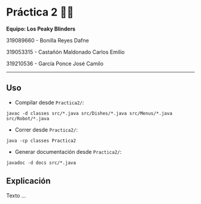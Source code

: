 # **Práctica 2** 🤖🍔

**Equipo: Los Peaky Blinders**
  
319089660 - Bonilla Reyes Dafne 

319053315 - Castañón Maldonado Carlos Emilio

319210536 - García Ponce José Camilo 

---

## **Uso**

- Compilar desde `Practica2/`:
  
```
javac -d classes src/*.java src/Dishes/*.java src/Menus/*.java src/Robot/*.java 
```
- Correr desde `Practica2/`:
```
java -cp classes Practica2
```
- Generar documentación desde `Practica2/`:
```
javadoc -d docs src/*.java
```

## **Explicación**

<div align="justify">
Texto ...
</div>
